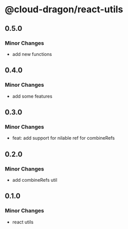 # @cloud-dragon/react-utils

## 0.5.0

### Minor Changes

- add new functions

## 0.4.0

### Minor Changes

- add some features

## 0.3.0

### Minor Changes

- feat: add support for nilable ref for combineRefs

## 0.2.0

### Minor Changes

- add combineRefs util

## 0.1.0

### Minor Changes

- react utils
